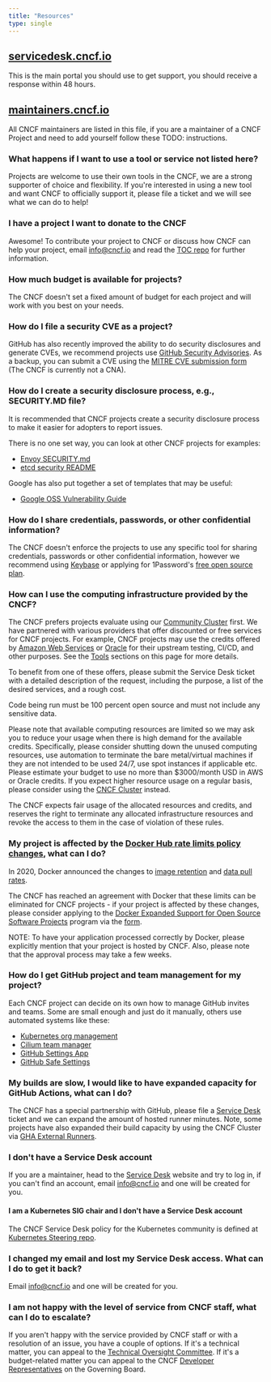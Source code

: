 ```yaml
---
title: "Resources"
type: single
---
```


## [servicedesk.cncf.io](https://servicedesk.cncf.io/)

This is the main portal you should use to get support, you should receive a response within 48 hours.

## [maintainers.cncf.io](http://maintainers.cncf.io/)

All CNCF maintainers are listed in this file, if you are a maintainer of a CNCF Project and need to add yourself follow these TODO: instructions.

### What happens if I want to use a tool or service not listed here?

Projects are welcome to use their own tools in the CNCF, we are a strong supporter of choice and flexibility. If you're interested in using a new tool and want CNCF to officially support it, please file a ticket and we will see what we can do to help!

### I have a project I want to donate to the CNCF

Awesome! To contribute your project to CNCF or discuss how CNCF can help your project, email info@cncf.io and read the [TOC repo] for further information. 

### How much budget is available for projects?

The CNCF doesn't set a fixed amount of budget for each project and will work with you best on your needs.

### How do I file a security CVE as a project?

GitHub has also recently improved the ability to do security disclosures and generate CVEs, we recommend projects use [GitHub Security Advisories][github-security-advisories]. As a backup, you can submit a CVE using the [MITRE CVE submission form][mitre-cve-form] (The CNCF is currently not a CNA).

### How do I create a security disclosure process, e.g., SECURITY.MD file?

It is recommended that CNCF projects create a security disclosure process to make it easier for adopters to report issues.

There is no one set way, you can look at other CNCF projects for examples:

- [Envoy SECURITY.md][envoy-security]
- [etcd security README][etcd-security]

Google has also put together a set of templates that may be useful:

- [Google OSS Vulnerability Guide][google-vuln-guide]

### How do I share credentials, passwords, or other confidential information?

The CNCF doesn't enforce the projects to use any specific tool for sharing credentials, passwords or other confidential information, however we recommend using [Keybase][keybase] or applying for 1Password's [free open source plan][1password-oss].

### How can I use the computing infrastructure provided by the CNCF?

The CNCF prefers projects evaluate using our [Community Cluster][cncf-cluster] first. We have partnered with various providers that offer discounted or free services for CNCF projects. For example, CNCF projects may use the credits offered by [Amazon Web Services][aws-credits] or [Oracle][oracle-credits] for their upstream testing, CI/CD, and other purposes. See the [Tools](#tools) sections on this page for more details.

To benefit from one of these offers, please submit the Service Desk ticket with a detailed description of the request, including the purpose, a list of the desired services, and a rough cost.

Code being run must be 100 percent open source and must not include any sensitive data.

Please note that available computing resources are limited so we may ask you to reduce your usage when there is high demand for the available credits. Specifically, please consider shutting down the unused computing resources, use automation to terminate the bare metal/virtual machines if they are not intended to be used 24/7, use spot instances if applicable etc. Please estimate your budget to use no more than $3000/month USD in AWS or Oracle credits. If you expect higher resource usage on a regular basis, please consider using the [CNCF Cluster][cncf-cluster] instead.

The CNCF expects fair usage of the allocated resources and credits, and reserves the right to terminate any allocated infrastructure resources and revoke the access to them in the case of violation of these rules.

### My project is affected by the [Docker Hub rate limits policy changes][docker-rate-limits], what can I do?

In 2020, Docker announced the changes to [image retention][docker-retention] and [data pull rates][docker-pull-rates].

The CNCF has reached an agreement with Docker that these limits can be eliminated for CNCF projects - if your project is affected by these changes, please consider applying to the [Docker Expanded Support for Open Source Software Projects][docker-oss-program] program via the [form][docker-oss-form].

NOTE: To have your application processed correctly by Docker, please explicitly mention that your project is hosted by CNCF. Also, please note that the approval process may take a few weeks.

### How do I get GitHub project and team management for my project?

Each CNCF project can decide on its own how to manage GitHub invites and teams. Some are small enough and just do it manually, others use automated systems like these:

- [Kubernetes org management][k8s-org]
- [Cilium team manager][cilium-team]
- [GitHub Settings App][github-settings-app]
- [GitHub Safe Settings][github-safe-settings]

### My builds are slow, I would like to have expanded capacity for GitHub Actions, what can I do?

The CNCF has a special partnership with GitHub, please file a [Service Desk][service-desk-login] ticket and we can expand the amount of hosted runner minutes. Note, some projects have also expanded their build capacity by using the CNCF Cluster via [GHA External Runners][github-self-hosted-runners].

### I don't have a Service Desk account

If you are a maintainer, head to the [Service Desk][service-desk-login] website and try to log in, if you can't find an account, email info@cncf.io and one will be created for you.

#### I am a Kubernetes SIG chair and I don't have a Service Desk account

The CNCF Service Desk policy for the Kubernetes community is defined at [Kubernetes Steering repo][k8s-steering-service-desk].

### I changed my email and lost my Service Desk access. What can I do to get it back?

Email info@cncf.io and one will be created for you.

### I am not happy with the level of service from CNCF staff, what can I do to escalate?

If you aren't happy with the service provided by CNCF staff or with a resolution of an issue, you have a couple of options. If it's a technical matter, you can appeal to the [Technical Oversight Committee][cncf-toc]. If it's a budget-related matter you can appeal to the CNCF [Developer Representatives][cncf-devreps] on the Governing Board.

<!-- Reference-style links -->
[TOC repo]: https://github.com/cncf/toc#projects
[github-security-advisories]: https://help.github.com/en/github/managing-security-vulnerabilities/about-github-security-advisories#cve-identification-numbers
[mitre-cve-form]: https://cve.mitre.org/cve/request_id.html
[envoy-security]: https://github.com/envoyproxy/envoy/blob/main/SECURITY.md
[etcd-security]: https://github.com/etcd-io/etcd/blob/main/security/README.md
[google-vuln-guide]: https://github.com/google/oss-vulnerability-guide
[keybase]: https://keybase.io/
[1password-oss]: https://github.com/1Password/1password-teams-open-source
[cncf-cluster]: https://github.com/cncf/cluster
[aws-credits]: https://www.cncf.io/announcement/2019/11/19/cloud-native-computing-foundation-receives-200000-in-credits-from-amazon-web-services-aws/
[oracle-credits]: https://www.cncf.io/blog/2024/02/02/oracle-oci-credits-are-now-available-to-cncf-projects-here-is-what-you-need-to-know/
[docker-rate-limits]: https://www.docker.com/increase-rate-limits
[docker-retention]: https://www.docker.com/blog/scaling-dockers-business-to-serve-millions-more-developers-storage/
[docker-pull-rates]: https://www.docker.com/blog/scaling-docker-to-serve-millions-more-developers-network-egress/
[docker-oss-program]: https://www.docker.com/blog/expanded-support-for-open-source-software-projects/
[docker-oss-form]: https://www.docker.com/community/open-source/application/
[k8s-org]: https://github.com/kubernetes/org
[cilium-team]: https://github.com/cilium/team-manager
[github-settings-app]: https://github.com/apps/settings
[github-safe-settings]: https://github.com/github/safe-settings
[service-desk-login]: https://cncfservicedesk.atlassian.net/servicedesk/customer/portal/1/user/login
[github-self-hosted-runners]: https://docs.github.com/en/actions/hosting-your-own-runners/about-self-hosted-runners
[k8s-steering-service-desk]: https://github.com/kubernetes/steering/blob/main/operations/service-desk.md
[cncf-toc]: https://github.com/cncf/toc
[cncf-devreps]: https://github.com/cncfdevreps/issues
